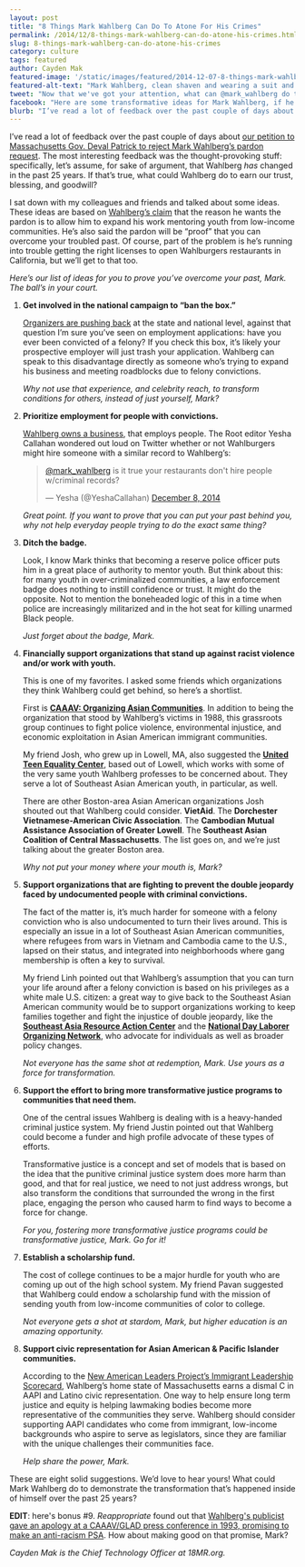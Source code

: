 ```yaml
---
layout: post
title: "8 Things Mark Wahlberg Can Do To Atone For His Crimes"
permalink: /2014/12/8-things-mark-wahlberg-can-do-atone-his-crimes.html
slug: 8-things-mark-wahlberg-can-do-atone-his-crimes
category: culture
tags: featured
author: Cayden Mak
featured-image: '/static/images/featured/2014-12-07-8-things-mark-wahlberg.jpg'
featured-alt-text: "Mark Wahlberg, clean shaven and wearing a suit and tie, smiles as he is lit from the front against a black background. The photograph is of his shoulders and head, and he is in 3/4 profile."
tweet: "Now that we've got your attention, what can @mark_wahlberg do to show he's changed?"
facebook: "Here are some transformative ideas for Mark Wahlberg, if he really wants to prove he's sorry."
blurb: "I’ve read a lot of feedback over the past couple of days about our petition to Massachusetts Gov. Deval Patrick to reject Mark Wahlberg’s pardon request. The most interesting feedback was the thought-provoking stuff: specifically, let’s assume, for sake of argument, that Wahlberg has changed in the past 25 years. If that’s true, what could Wahlberg do to earn our trust, blessing, and goodwill?"
---
```


I’ve read a lot of feedback over the past couple of days about [our petition to Massachusetts Gov. Deval Patrick to reject Mark Wahlberg’s pardon request](http://action.18mr.org/wahlberg/?source=listicle). The most interesting feedback was the thought-provoking stuff: specifically, let’s assume, for sake of argument, that Wahlberg _has_ changed in the past 25 years. If that’s true, what could Wahlberg do to earn our trust, blessing, and goodwill?

I sat down with my colleagues and friends and talked about some ideas. These ideas are based on [Wahlberg’s claim](http://moviepilot.com/posts/2014/12/08/mark-wahlberg-wants-pardon-for-violent-racist-attack-of-his-wild-youth-2491832?lt_source=external,manual) that the reason he wants the pardon is to allow him to expand his work mentoring youth from low-income communities. He’s also said the pardon will be “proof” that you can overcome your troubled past. Of course, part of the problem is he’s running into trouble getting the right licenses to open Wahlburgers restaurants in California, but we’ll get to that too.

_Here’s our list of ideas for you to prove you’ve overcome your past, Mark. The ball’s in your court._

1. __Get involved in the national campaign to “ban the box.”__

    [Organizers are pushing back](http://bantheboxcampaign.org/) at the state and national level, against that question I’m sure you’ve seen on employment applications: have you ever been convicted of a felony? If you check this box, it’s likely your prospective employer will just trash your application. Wahlberg can speak to this disadvantage directly as someone who’s trying to expand his business and meeting roadblocks due to felony convictions. 

    _Why not use that experience, and celebrity reach, to transform conditions for others, instead of just yourself, Mark?_
 
2. __Prioritize employment for people with convictions.__

    [Wahlberg owns a business](http://www.wahlburgersrestaurant.com/), that employs people. The Root editor Yesha Callahan wondered out loud on Twitter whether or not Wahlburgers might hire someone with a similar record to Wahlberg’s:

    > [@mark_wahlberg](https://twitter.com/mark_wahlberg) is it true your restaurants don't hire people w/criminal records?
    >
    > — Yesha (@YeshaCallahan) [December 8, 2014](https://twitter.com/YeshaCallahan/status/542095078542823424)

    _Great point. If you want to prove that you can put your past behind you, why not help everyday people trying to do the exact same thing?_
 
3. __Ditch the badge.__

    Look, I know Mark thinks that becoming a reserve police officer puts him in a great place of authority to mentor youth. But think about this: for many youth in over-criminalized communities, a law enforcement badge does nothing to instill confidence or trust. It might do the opposite. Not to mention the boneheaded logic of this in a time when police are increasingly militarized and in the hot seat for killing unarmed Black people. 

    _Just forget about the badge, Mark._

4. __Financially support organizations that stand up against racist violence and/or work with youth.__

    This is one of my favorites. I asked some friends which organizations they think Wahlberg could get behind, so here’s a shortlist. 

    First is [__CAAAV: Organizing Asian Communities__](http://caaav.org/). In addition to being the organization that stood by Wahlberg’s victims in 1988, this grassroots group continues to fight police violence, environmental injustice, and economic exploitation in Asian American immigrant communities. 

    My friend Josh, who grew up in Lowell, MA, also suggested the [__United Teen Equality Center__](http://utec-lowell.org/), based out of Lowell, which works with some of the very same youth Wahlberg professes to be concerned about. They serve a lot of Southeast Asian American youth, in particular, as well. 

    There are other Boston-area Asian American organizations Josh shouted out that Wahlberg could consider. __VietAid__. The __Dorchester Vietnamese-American Civic Association__. The __Cambodian Mutual Assistance Association of Greater Lowell__. The __Southeast Asian Coalition of Central Massachusetts__. The list goes on, and we’re just talking about the greater Boston area. 

    _Why not put your money where your mouth is, Mark?_

5. __Support organizations that are fighting to prevent the double jeopardy faced by undocumented people with criminal convictions.__

    The fact of the matter is, it’s much harder for someone with a felony conviction who is also undocumented to turn their lives around. This is especially an issue in a lot of Southeast Asian American communities, where refugees from wars in Vietnam and Cambodia came to the U.S., lapsed on their status, and integrated into neighborhoods where gang membership is often a key to survival. 

    My friend Linh pointed out that Wahlberg’s assumption that you can turn your life around after a felony conviction is based on his privileges as a white male U.S. citizen: a great way to give back to the Southeast Asian American community would be to support organizations working to keep families together and fight the injustice of double jeopardy, like the [__Southeast Asia Resource Action Center__](http://searac.org/) and the [__National Day Laborer Organizing Network__](http://ndlon.org/), who advocate for individuals as well as broader policy changes. 

    _Not everyone has the same shot at redemption, Mark. Use yours as a force for transformation._

6. __Support the effort to bring more transformative justice programs to communities that need them.__

    One of the central issues Wahlberg is dealing with is a heavy-handed criminal justice system. My friend Justin pointed out that Wahlberg could become a funder and high profile advocate of these types of efforts. 

    Transformative justice is a concept and set of models that is based on the idea that the punitive criminal justice system does more harm than good, and that for real justice, we need to not just address wrongs, but also transform the conditions that surrounded the wrong in the first place, engaging the person who caused harm to find ways to become a force for change. 

    _For you, fostering more transformative justice programs could be transformative justice, Mark. Go for it!_

7. __Establish a scholarship fund.__

    The cost of college continues to be a major hurdle for youth who are coming up out of the high school system. My friend Pavan suggested that Wahlberg could endow a scholarship fund with the mission of sending youth from low-income communities of color to college. 

    _Not everyone gets a shot at stardom, Mark, but higher education is an amazing opportunity._

8. __Support civic representation for Asian American & Pacific Islander communities.__

    According to the [New American Leaders Project’s Immigrant Leadership Scorecard](http://aapivoices.com/states-failing/), Wahlberg’s home state of Massachusetts earns a dismal C in AAPI and Latino civic representation. One way to help ensure long term justice and equity is helping lawmaking bodies become more representative of the communities they serve. Wahlberg should consider supporting AAPI candidates who come from immigrant, low-income backgrounds who aspire to serve as legislators, since they are familiar with the unique challenges their communities face. 

    _Help share the power, Mark._

These are eight solid suggestions. We’d love to hear yours! What could Mark Wahlberg do to demonstrate the transformation that’s happened inside of himself over the past 25 years?

__EDIT__: here's bonus #9. _Reappropriate_ found out that [Wahlberg's publicist gave an apology at a CAAAV/GLAD press conference in 1993, promising to make an anti-racism PSA](http://reappropriate.co/?p=7561). How about making good on that promise, Mark?

_Cayden Mak is the Chief Technology Officer at 18MR.org._